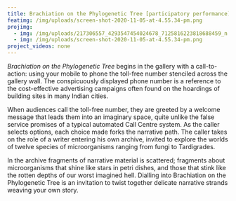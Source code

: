 ```yaml
---
title: Brachiation on the Phylogenetic Tree [participatory performance]
featimg: /img/uploads/screen-shot-2020-11-05-at-4.55.34-pm.png
projimg:
  - img: /img/uploads/217306557_4293547454024678_7125816223818688459_n.jpg
  - img: /img/uploads/screen-shot-2020-11-05-at-4.55.34-pm.png
project_videos: none
---
```

*Brachiation on the Phylogenetic Tree* begins in the gallery with a call-to-action: using your mobile to phone the toll-free number stenciled across the gallery wall. The conspicuously displayed phone number is a reference to the cost-effective advertising campaigns often found on the hoardings of building sites in many Indian cities. 

When audiences call the toll-free number, they are greeted by a welcome message that leads them into an imaginary space, quite unlike the false service promises of a typical automated Call Centre system. As the caller selects options, each choice made forks the narrative path. The caller takes on the role of a writer entering his own archive, invited to explore the worlds of twelve species of microorganisms ranging from fungi to Tardigrades. 

In the archive fragments of narrative material is scattered; fragments about microorganisms that shine like stars in petri dishes, and those that stink like the rotten depths of our worst imagined hell. Dialling into Brachiation on the Phylogenetic Tree is an invitation to twist together delicate narrative strands weaving your own story.